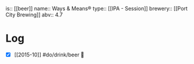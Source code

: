 is:: [[beer]]
name:: Ways & Means®
type:: [[IPA - Session]]
brewery:: [[Port City Brewing]]
abv:: 4.7

# Log
- [x] [[2015-10]] #do/drink/beer 🤞
